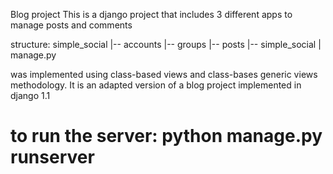 Blog project
This is a django project
that includes 3 different apps to manage posts and comments

structure:
simple_social
|-- accounts
|-- groups
|-- posts
|-- simple_social
| manage.py

was implemented using class-based views and class-bases generic views methodology.
It is an adapted version of a blog project implemented in django 1.1

# to run the server: python manage.py runserver